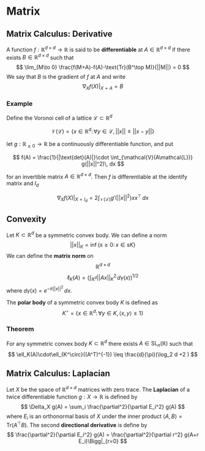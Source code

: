 # Matrix

## Matrix Calculus: Derivative 

A function $f: \mathbb{R}^{d\times d}\to\mathbb{R}$ is said to be **differentiable** at
$A\in\mathbb{R}^{d\times d}$ if there exists $B\in\mathbb{R}^{d\times d}$ such that 
$$
    \lim_{M\to 0} \frac{f(M+A)-f(A)-\text{Tr}(B^\top M)}{||M||} = 0
$$
We say that $B$ is the gradient of $f$ at $A$ and write 
$$
\nabla_X f(X) |_{X=A} = B
$$


### Example
Define the Voronoi cell of a lattice $\mathcal{L}\subset \mathbb{R}^d$

$$
\mathcal{V}(\mathcal{L})=\{x\in\mathbb{R}^d:\, \forall y\in \mathcal{L},\, ||x||\leq ||x-y||\}
$$ 

let $g: \mathbb{R}_{\geq 0}\to \mathbb{R}$ be a continuously differentiable function, and put

$$
f(A) = \frac{1}{|\text{det}(A)|}\cdot \int_{\mathcal{V}(A\mathcal{L})} g(||x||^2)\, dx
$$

for an invertible matrix $A\in\mathbb{R}^{d\times d}$. Then $f$ is differentiable at the identify matrix and $I_d$

$$
\nabla_X f(X)|_{X=I_d} = 2\int_{\mathcal{V}(\mathcal{L})} g'(||x||^2)xx^\top \,dx
$$

## Convexity

Let $K\subset\mathbb{R}^d$ be a symmetric convex body. We can define a norm 
$$
||x||_K = \inf \{s \geq 0 :\, x\in sK\}
$$
We can define the **matrix norm** on $$\mathbb{R}^{d\times d}$$
$$
\ell_K(A) = \left(\int_{\mathbb{R}^d}||Ax||_K^2\, d\gamma(x)\right)^{1/2}
$$
where $d\gamma(x)=e^{-\pi||x||^2}\,dx$. 

The **polar body** of a symmetric convex body $K$ is defined as 
$$
K^\circ = \{x\in\mathbb{R}^d: \, \forall y\in K,\, \langle x,y\rangle\leq 1\}
$$

### Theorem
For any symmetric convex body $K\subset \mathbb{R}^d$ there exists $A\in \text{SL}_n(\mathbb{R})$ such that 
$$
\ell_K(A)\cdot\ell_{K^\circ}((A^T)^{-1}) \leq \frac{d}{\pi}(\log_2 d +2 ) 
$$

## Matrix Calculus: Laplacian

Let $X$ be the space of $\mathbb{R}^{d\times d}$ matrices with zero trace. The **Laplacian**
of a twice differentiable function $g:X\to\mathbb{R}$ is defined by 
$$
\Delta_X g(A) = \sum_i \frac{\partial^2}{\partial E_i^2} g(A)
$$
where $E_i$ is an orthonormal basis of $X$ under the inner product $\langle A,B\rangle=\text{Tr}(A^\top B)$. The second **directional derivative** is define by 
$$
    \frac{\partial^2}{\partial E_i^2} g(A) = \frac{\partial^2}{\partial r^2} g(A+r E_i)\Bigg|_{r=0}
$$

